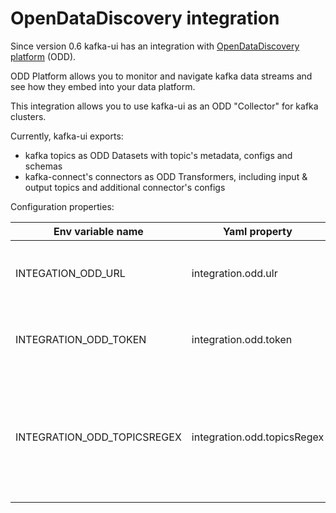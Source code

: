 # OpenDataDiscovery integration

Since version 0.6 kafka-ui has an integration with [OpenDataDiscovery platform](https://opendatadiscovery.org/) (ODD).

ODD Platform allows you to monitor and navigate kafka data streams and see how they embed into your data platform.

This integration allows you to use kafka-ui as an ODD "Collector" for kafka clusters.

Currently, kafka-ui exports:

- kafka topics as ODD Datasets with topic's metadata, configs and schemas
- kafka-connect's connectors as ODD Transformers, including input & output topics and additional connector's configs

Configuration properties:

| Env variable name               	 | Yaml property               | Description                                                                                     |
|-----------------------------------|-----------------------------|-------------------------------------------------------------------------------------------------|
| INTEGATION_ODD_URL                | integration.odd.ulr         | ODD platform instance URL. Required.                                                            |
| INTEGRATION_ODD_TOKEN             | integration.odd.token       | Collector's token generated in ODD. Required.                                                   |
| INTEGRATION_ODD_TOPICSREGEX       | integration.odd.topicsRegex | RegEx for topic names that should be exported to ODD. Optional, all topics exported by default. |


